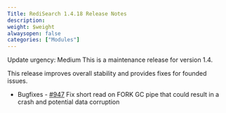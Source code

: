 ```yaml
---
Title: RediSearch 1.4.18 Release Notes
description:
weight: $weight
alwaysopen: false
categories: ["Modules"]
---
```


Update urgency: Medium
This is a maintenance release for version 1.4.

This release improves overall stability and provides fixes for founded issues.

- Bugfixes
      - [#947](https://github.com/RediSearch/RediSearch/issues/947) Fix short read on FORK GC pipe that could result in a crash and potential data corruption
